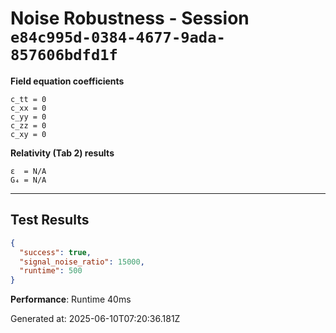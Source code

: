 # Noise Robustness - Session `e84c995d-0384-4677-9ada-857606bdfd1f`

**Field equation coefficients**

```text
c_tt = 0
c_xx = 0
c_yy = 0
c_zz = 0
c_xy = 0
```

**Relativity (Tab 2) results**

```text
ε  = N/A
G₄ = N/A
```

---

## Test Results

```json
{
  "success": true,
  "signal_noise_ratio": 15000,
  "runtime": 500
}
```

**Performance**: Runtime 40ms

Generated at: 2025-06-10T07:20:36.181Z